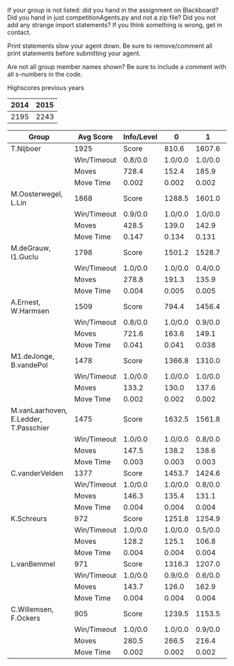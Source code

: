 If your group is not listed: did you hand in the assignment on Blackboard? Did you hand in just competitionAgents.py and not a zip file? Did you not add any strange import statements? If you think something is wrong, get in contact.

Print statements slow your agent down. Be sure to remove/comment all print statements before submitting your agent.

Are not all group member names shown? Be sure to include a comment with all s-numbers in the code.

Highscores previous years

| 2014 | 2015 |
|---|---|
| 2195 | 2243 |



Group | Avg Score | Info/Level | 0 | 1 | 2 | 3 | 4 | 5 | 6 | 7 | 8 | 9 | 10 | 11 
| --- | --- | --- | --- | --- | --- | --- | --- | --- | --- | --- | --- | --- | --- | --- 
T.Nijboer | 1925 | Score | 810.6 | 1607.6 | 1574.1 | 1334.7 | 1455.6 | 3366.1 | 3215.8 | 744.6 | 3193.9 | 3187.8 | 1788.8 | 818.7
 | | Win/Timeout | 0.8/0.0 | 1.0/0.0 | 1.0/0.0 | 0.7/0.0 | 0.8/0.0 | 1.0/0.0 | 0.7/0.0 | 0.0/0.0 | 0.7/0.0 | 0.6/0.0 | 0.0/0.0 | 0.0/0.0
 | | Moves | 728.4 | 152.4 | 185.9 | 100.3 | 110.4 | 363.9 | 317.2 | 83.4 | 396.1 | 384.2 | 247.2 | 119.3
 | | Move Time | 0.002 | 0.002 | 0.002 | 0.001 | 0.001 | 0.002 | 0.002 | 0.002 | 0.004 | 0.004 | 0.004 | 0.005
M.Oosterwegel, L.Lin | 1868 | Score | 1288.5 | 1601.0 | 1637.1 | 1560.9 | 1699.9 | 2418.2 | 2646.8 | 1422.2 | 3453.7 | 3360.3 | 765.1 | 566.9
 | | Win/Timeout | 0.9/0.0 | 1.0/0.0 | 1.0/0.0 | 0.9/0.0 | 1.0/0.0 | 0.9/0.0 | 0.7/0.0 | 0.2/0.0 | 0.9/0.0 | 0.9/0.0 | 0.0/0.0 | 0.0/0.0
 | | Moves | 428.5 | 139.0 | 142.9 | 100.1 | 110.1 | 213.8 | 211.2 | 135.8 | 421.3 | 386.7 | 103.9 | 107.1
 | | Move Time | 0.147 | 0.134 | 0.131 | 0.017 | 0.017 | 0.040 | 0.053 | 0.110 | 0.055 | 0.056 | 0.069 | 0.068
M.deGrauw, I1.Guclu | 1798 | Score | 1501.2 | 1528.7 | 731.1 | 1367.5 | 1192.6 | 2822.5 | 2607.6 | 1822.4 | 2696.7 | 3523.4 | 962.0 | 820.0
 | | Win/Timeout | 1.0/0.0 | 1.0/0.0 | 0.4/0.0 | 0.8/0.0 | 0.7/0.0 | 0.9/0.0 | 0.7/0.0 | 0.1/0.0 | 0.7/0.0 | 0.9/0.0 | 0.1/0.0 | 0.0/0.0
 | | Moves | 278.8 | 191.3 | 135.9 | 109.5 | 133.4 | 419.5 | 404.4 | 209.6 | 339.3 | 485.6 | 173.0 | 131.0
 | | Move Time | 0.004 | 0.005 | 0.005 | 0.002 | 0.002 | 0.004 | 0.004 | 0.005 | 0.009 | 0.009 | 0.010 | 0.010
A.Ernest, W.Harmsen | 1509 | Score | 794.4 | 1456.4 | 1355.9 | 1228.2 | 1269.7 | 1900.8 | 1972.4 | 987.9 | 3090.8 | 2227.4 | 1640.1 | 182.6
 | | Win/Timeout | 0.8/0.0 | 1.0/0.0 | 0.9/0.0 | 1.0/0.0 | 0.9/0.0 | 1.0/0.0 | 0.8/0.0 | 0.2/0.0 | 1.0/0.0 | 0.7/0.0 | 0.2/0.0 | 0.0/0.0
 | | Moves | 721.6 | 163.6 | 149.1 | 101.8 | 107.3 | 389.2 | 288.6 | 147.1 | 439.2 | 454.6 | 300.9 | 91.4
 | | Move Time | 0.041 | 0.041 | 0.038 | 0.005 | 0.005 | 0.008 | 0.016 | 0.020 | 0.012 | 0.013 | 0.013 | 0.019
M1.deJonge, B.vandePol | 1478 | Score | 1366.8 | 1310.0 | 1362.4 | 1086.5 | 1226.0 | 1836.4 | 1889.8 | 806.5 | 2807.7 | 2738.8 | 489.8 | 814.7
 | | Win/Timeout | 1.0/0.0 | 1.0/0.0 | 1.0/0.0 | 0.9/0.0 | 1.0/0.0 | 1.0/0.0 | 0.9/0.0 | 0.3/0.0 | 1.0/0.0 | 0.9/0.0 | 0.0/0.0 | 0.1/0.0
 | | Moves | 133.2 | 130.0 | 137.6 | 75.5 | 84.0 | 173.6 | 173.2 | 108.5 | 342.3 | 331.2 | 129.2 | 166.3
 | | Move Time | 0.002 | 0.002 | 0.002 | 0.001 | 0.001 | 0.002 | 0.002 | 0.002 | 0.003 | 0.003 | 0.003 | 0.003
M.vanLaarhoven, E.Ledder, T.Passchier | 1475 | Score | 1632.5 | 1561.8 | 1340.4 | 1064.0 | 1381.9 | 2339.3 | 1617.3 | 938.2 | 2362.3 | 2815.2 | 488.4 | 163.9
 | | Win/Timeout | 1.0/0.0 | 1.0/0.0 | 0.8/0.0 | 0.5/0.0 | 0.9/0.0 | 0.7/0.0 | 0.7/0.0 | 0.2/0.0 | 0.8/0.0 | 0.9/0.0 | 0.0/0.0 | 0.0/0.0
 | | Moves | 147.5 | 138.2 | 138.6 | 88.0 | 88.1 | 225.7 | 212.7 | 151.8 | 379.7 | 412.8 | 125.6 | 92.1
 | | Move Time | 0.003 | 0.003 | 0.003 | 0.002 | 0.002 | 0.003 | 0.003 | 0.003 | 0.005 | 0.005 | 0.006 | 0.006
C.vanderVelden | 1377 | Score | 1453.7 | 1424.6 | 1182.9 | 1031.9 | 1415.8 | 1903.8 | 2379.3 | 400.1 | 2161.6 | 1826.1 | 952.8 | 389.8
 | | Win/Timeout | 1.0/0.0 | 1.0/0.0 | 0.8/0.0 | 0.8/0.0 | 0.9/0.0 | 0.7/0.0 | 0.8/0.0 | 0.0/0.0 | 0.5/0.0 | 0.6/0.0 | 0.1/0.0 | 0.0/0.0
 | | Moves | 146.3 | 135.4 | 131.1 | 96.1 | 101.2 | 197.2 | 217.7 | 76.9 | 329.4 | 282.9 | 210.2 | 121.2
 | | Move Time | 0.004 | 0.004 | 0.004 | 0.002 | 0.002 | 0.004 | 0.003 | 0.004 | 0.008 | 0.008 | 0.008 | 0.009
K.Schreurs | 972 | Score | 1251.8 | 1254.9 | 617.2 | 758.9 | 277.4 | 1528.3 | 1208.1 | 134.2 | 2624.5 | 1560.2 | 627.4 | -183.2
 | | Win/Timeout | 1.0/0.0 | 1.0/0.0 | 0.5/0.0 | 0.8/0.0 | 0.4/0.0 | 0.8/0.0 | 0.6/0.0 | 0.1/0.0 | 0.8/0.0 | 0.3/0.0 | 0.0/0.0 | 0.0/0.0
 | | Moves | 128.2 | 125.1 | 106.8 | 72.1 | 63.6 | 179.7 | 132.9 | 76.8 | 359.5 | 259.8 | 142.6 | 42.2
 | | Move Time | 0.004 | 0.004 | 0.004 | 0.002 | 0.002 | 0.004 | 0.004 | 0.004 | 0.008 | 0.008 | 0.009 | 0.010
L.vanBemmel | 971 | Score | 1316.3 | 1207.0 | 738.1 | 459.5 | 108.8 | 942.5 | 1721.4 | 203.3 | 2083.7 | 1635.2 | 1157.3 | 79.8
 | | Win/Timeout | 1.0/0.0 | 0.9/0.0 | 0.6/0.0 | 0.6/0.0 | 0.3/0.0 | 0.7/0.0 | 0.7/0.0 | 0.1/0.0 | 0.5/0.0 | 0.4/0.0 | 0.2/0.0 | 0.0/0.0
 | | Moves | 143.7 | 126.0 | 162.9 | 61.5 | 49.2 | 820.5 | 344.6 | 51.7 | 343.3 | 229.8 | 213.7 | 77.2
 | | Move Time | 0.004 | 0.004 | 0.004 | 0.002 | 0.002 | 0.003 | 0.005 | 0.010 | 0.007 | 0.008 | 0.008 | 0.010
C.Willemsen, F.Ockers | 905 | Score | 1239.5 | 1153.5 | 1053.6 | 1054.2 | 894.0 | 1337.0 | 1063.1 | -15.5 | 1474.1 | 1575.9 | 269.0 | -241.8
 | | Win/Timeout | 1.0/0.0 | 1.0/0.0 | 0.9/0.0 | 0.9/0.0 | 0.8/0.0 | 0.9/0.0 | 0.6/0.0 | 0.0/0.0 | 0.4/0.0 | 0.4/0.0 | 0.0/0.0 | 0.0/0.0
 | | Moves | 280.5 | 266.5 | 216.4 | 131.8 | 120.0 | 268.0 | 229.9 | 96.5 | 454.9 | 490.1 | 162.0 | 52.8
 | | Move Time | 0.002 | 0.002 | 0.002 | 0.001 | 0.001 | 0.002 | 0.002 | 0.002 | 0.004 | 0.004 | 0.005 | 0.005
